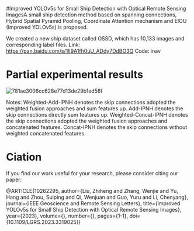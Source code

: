#Improved YOLOv5s for Small Ship Detection with Optical Remote Sensing ImagesA small ship detection method based on spanning connections, Hybrid Spatial Pyramid Pooling, Coordinate Attention mechanism and EIOU (Improved YOLOv5s) is proposed.

We created a new ship dataset called OSSD, which has 10,133 images and corresponding label files. 
Link: https://pan.baidu.com/s/1lI9A1fh0uU_ADdy7DdBO3Q 
Code: inav

# Partial experimental results

![781ae3006cc628e77d13de29b1ed58f](https://github.com/wenjieo/Improved-YOLOv5s-for-small-ship-detection/assets/97601413/5a6d565c-b977-4883-b899-c519944b76cf)

Notes: Weighted-Add-IPNH denotes the skip connections adopted the weighted fusion approaches and sum features up. Add-IPNH denotes the skip connections directly sum features up. Weighted-Concat-IPNH denotes the skip connections adopted the weighted fusion approaches and concatenated features. Concat-IPNH denotes the skip connections without weighted concatenated features.

# Ciation
If you find our work useful for your research, please consider citing our paper:

@ARTICLE{10262295,
  author={Liu, Zhiheng and Zhang, Wenjie and Yu, Hang and Zhou, Suiping and Qi, Wenjuan and Guo, Yuru and Li, Chenyang},
  journal={IEEE Geoscience and Remote Sensing Letters}, 
  title={Improved YOLOv5s for Small Ship Detection with Optical Remote Sensing Images}, 
  year={2023},
  volume={},
  number={},
  pages={1-1},
  doi={10.1109/LGRS.2023.3319025}}
